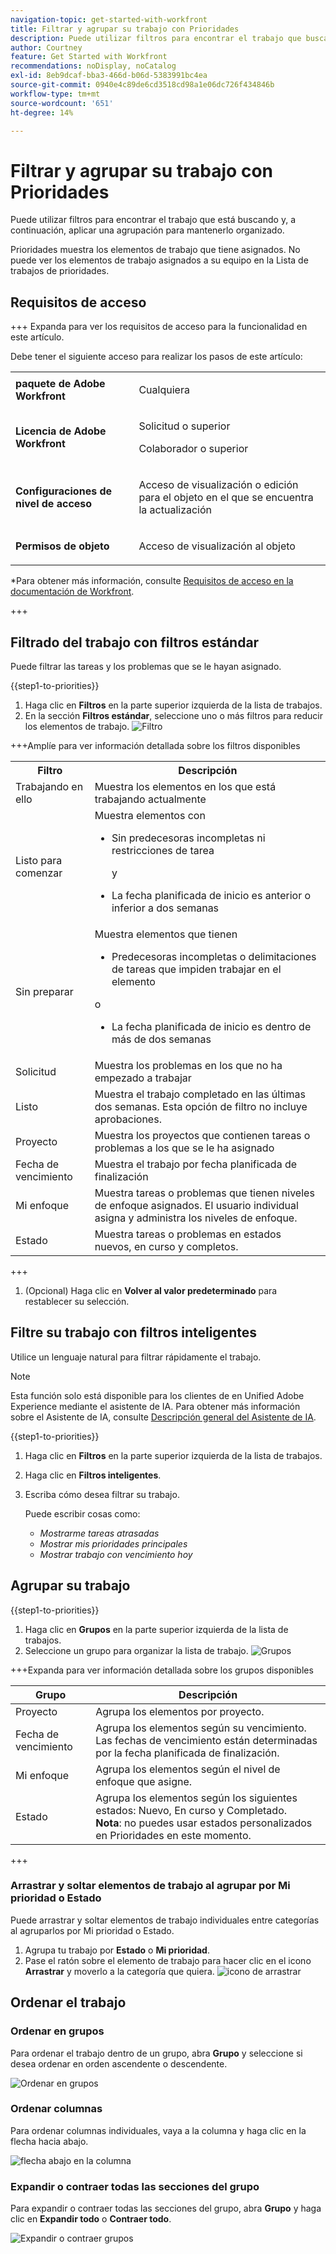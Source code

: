 ```yaml
---
navigation-topic: get-started-with-workfront
title: Filtrar y agrupar su trabajo con Prioridades
description: Puede utilizar filtros para encontrar el trabajo que busca y, a continuación, aplicar una agrupación para mantenerla organizada.
author: Courtney
feature: Get Started with Workfront
recommendations: noDisplay, noCatalog
exl-id: 8eb9dcaf-bba3-466d-b06d-5383991bc4ea
source-git-commit: 0940e4c89de6cd3518cd98a1e06dc726f434846b
workflow-type: tm+mt
source-wordcount: '651'
ht-degree: 14%

---
```


# Filtrar y agrupar su trabajo con Prioridades

Puede utilizar filtros para encontrar el trabajo que está buscando y, a continuación, aplicar una agrupación para mantenerlo organizado.

Prioridades muestra los elementos de trabajo que tiene asignados. No puede ver los elementos de trabajo asignados a su equipo en la Lista de trabajos de prioridades.

## Requisitos de acceso

+++ Expanda para ver los requisitos de acceso para la funcionalidad en este artículo.

Debe tener el siguiente acceso para realizar los pasos de este artículo:

<table style="table-layout:auto"> 
 <col> 
 </col> 
 <col> 
 </col> 
 <tbody> 
  <tr> 
   <td role="rowheader"><strong>paquete de Adobe Workfront</strong></td> 
   <td> <p>Cualquiera</p> </td> 
  </tr> 
  <tr> 
   <td role="rowheader"><strong>Licencia de Adobe Workfront</strong></td> 
   <td> 
   <p>Solicitud o superior</p>
   <p>Colaborador o superior</p> 
   </td> 
  </tr> 
  <tr> 
   <td role="rowheader"><strong>Configuraciones de nivel de acceso</strong></td> 
   <td> <p>Acceso de visualización o edición para el objeto en el que se encuentra la actualización</p></td> 
  </tr> 
  <tr> 
   <td role="rowheader"><strong>Permisos de objeto</strong></td> 
   <td> <p>Acceso de visualización al objeto</p></td> 
  </tr> 
 </tbody> 
</table>

*Para obtener más información, consulte [Requisitos de acceso en la documentación de Workfront](/help/quicksilver/administration-and-setup/add-users/access-levels-and-object-permissions/access-level-requirements-in-documentation.md).

+++

## Filtrado del trabajo con filtros estándar

Puede filtrar las tareas y los problemas que se le hayan asignado.

{{step1-to-priorities}}

1. Haga clic en **Filtros** en la parte superior izquierda de la lista de trabajos.
1. En la sección **Filtros estándar**, seleccione uno o más filtros para reducir los elementos de trabajo.
   ![Filtro](assets/filter-new.png)

+++Amplíe para ver información detallada sobre los filtros disponibles
<table>
  <tbody>
   <tr>
   <th>Filtro</th>
   <th>Descripción</th>
   </tr>
    <tr>
      <td>Trabajando en ello</td>
      <td>Muestra los elementos en los que está trabajando actualmente</td>
    </tr>
    <tr>
      <td>Listo para comenzar</td>
      <td>Muestra elementos con 
      <ul>
      <li>Sin predecesoras incompletas ni restricciones de tarea</li>
      <p>y</p>
      <li>La fecha planificada de inicio es anterior o inferior a dos semanas</li>
      </ul>
      </td>
    </tr>
    <tr>
      <td>Sin preparar</td>
      <td>Muestra elementos que tienen
       <ul>
      <li>Predecesoras incompletas o delimitaciones de tareas que impiden trabajar en el elemento</li></ul>
      <p>o</p>
      <ul>
      <li>La fecha planificada de inicio es dentro de más de dos semanas</li>
      </ul>
       </td>
    </tr>
    <tr>
      <td>Solicitud</td>
      <td>Muestra los problemas en los que no ha empezado a trabajar</td>
    </tr>
      <td>Listo</td>
      <td>Muestra el trabajo completado en las últimas dos semanas. Esta opción de filtro no incluye aprobaciones.</td>
    </tr>
    <tr>
    <td>Proyecto</td>
    <td>Muestra los proyectos que contienen tareas o problemas a los que se le ha asignado</td>
    </tr>
    <tr>
    <td>Fecha de vencimiento</td>
    <td>Muestra el trabajo por fecha planificada de finalización</td>
    </tr>
    <tr>
    <td>Mi enfoque</td>
    <td>Muestra tareas o problemas que tienen niveles de enfoque asignados. El usuario individual asigna y administra los niveles de enfoque.</td>
    </tr>
    <tr>
    <td>Estado</td>
    <td>Muestra tareas o problemas en estados nuevos, en curso y completos.</td>
    </tr>
  </tbody>
</table>

+++

1. (Opcional) Haga clic en **Volver al valor predeterminado** para restablecer su selección.

## Filtre su trabajo con filtros inteligentes

Utilice un lenguaje natural para filtrar rápidamente el trabajo.

>[!NOTE]
>
>Esta función solo está disponible para los clientes de en Unified Adobe Experience mediante el asistente de IA. Para obtener más información sobre el Asistente de IA, consulte [Descripción general del Asistente de IA](/help/quicksilver/workfront-basics/ai-assistant/ai-assistant-overview.md).

{{step1-to-priorities}}

1. Haga clic en **Filtros** en la parte superior izquierda de la lista de trabajos.
1. Haga clic en **Filtros inteligentes**.
1. Escriba cómo desea filtrar su trabajo.

   Puede escribir cosas como:

   * *Mostrarme tareas atrasadas*
   * *Mostrar mis prioridades principales*
   * *Mostrar trabajo con vencimiento hoy*

## Agrupar su trabajo

{{step1-to-priorities}}

1. Haga clic en **Grupos** en la parte superior izquierda de la lista de trabajos.
1. Seleccione un grupo para organizar la lista de trabajo.
   ![Grupos](assets/groups-new.png)

+++Expanda para ver información detallada sobre los grupos disponibles

| Grupo | Descripción |
|-----------|-------------|
| Proyecto | Agrupa los elementos por proyecto. |
| Fecha de vencimiento | Agrupa los elementos según su vencimiento. Las fechas de vencimiento están determinadas por la fecha planificada de finalización. |
| Mi enfoque | Agrupa los elementos según el nivel de enfoque que asigne. |
| Estado | Agrupa los elementos según los siguientes estados: Nuevo, En curso y Completado. <br><b>Nota</b>: no puedes usar estados personalizados en Prioridades en este momento. |

+++

### Arrastrar y soltar elementos de trabajo al agrupar por Mi prioridad o Estado

Puede arrastrar y soltar elementos de trabajo individuales entre categorías al agruparlos por Mi prioridad o Estado.

1. Agrupa tu trabajo por **Estado** o **Mi prioridad**.
2. Pase el ratón sobre el elemento de trabajo para hacer clic en el icono **Arrastrar** y moverlo a la categoría que quiera.
   ![icono de arrastrar](assets/drag-and-drop.png)

## Ordenar el trabajo

### Ordenar en grupos

Para ordenar el trabajo dentro de un grupo, abra **Grupo** y seleccione si desea ordenar en orden ascendente o descendente.

![Ordenar en grupos](assets/sort-in-groups.png)

### Ordenar columnas

Para ordenar columnas individuales, vaya a la columna y haga clic en la flecha hacia abajo.

![flecha abajo en la columna](assets/sort-columns.png)

### Expandir o contraer todas las secciones del grupo

Para expandir o contraer todas las secciones del grupo, abra **Grupo** y haga clic en **Expandir todo** o **Contraer todo**.

![Expandir o contraer grupos](assets/expand-collapse-groups.png)
